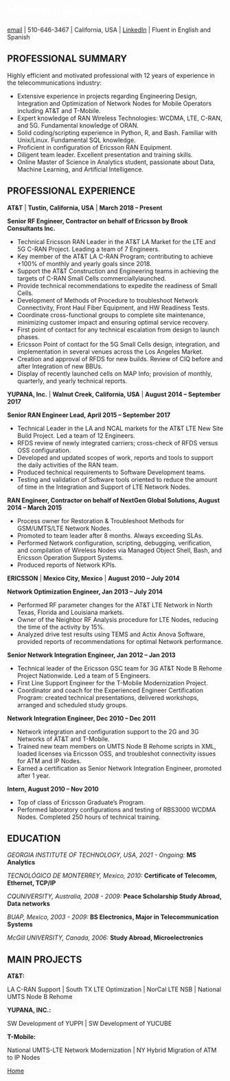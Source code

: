 #  <span style="color:white">Manuel I. Silva Ramirez</span>

[email](manuel.isr@outlook.com) | 510-646-3467 | California, USA | [LinkedIn](https://www.linkedin.com/in/manuel-silva-ramirez/) | Fluent in English and Spanish



## PROFESSIONAL SUMMARY

Highly efficient and motivated professional with 12 years of experience in the telecommunications industry:
- Extensive experience in projects regarding Engineering Design, Integration and Optimization of Network Nodes for Mobile Operators including AT&T and T-Mobile.
- Expert knowledge of RAN Wireless Technologies: WCDMA, LTE, C-RAN, and 5G. Fundamental knowledge of ORAN.
- Solid coding/scripting experience in Python, R, and Bash. Familiar with Unix/Linux. Fundamental SQL knowledge. 
- Proficient in configuration of Ericsson RAN Equipment.
- Diligent team leader. Excellent presentation and training skills. 
- Online Master of Science in Analytics student, passionate about Data, Machine Learning, and Artificial Intelligence.



## PROFESSIONAL EXPERIENCE


**AT&T** | **Tustin, California, USA** | **March 2018 – Present**

**Senior RF Engineer, Contractor on behalf of Ericsson by Brook Consultants Inc.**
- Technical Ericsson RAN Leader in the AT&T LA Market for the LTE and 5G C-RAN Project. Leading a team of 7 Engineers.
- Key member of the AT&T LA C-RAN Program; contributing to achieve +100% of monthly and yearly goals since 2018.
- Support the AT&T Construction and Engineering teams in achieving the targets of C-RAN Small Cells commerciallylaunched.
- Provide technical recommendations to expedite the readiness of Small Cells. 
- Development of Methods of Procedure to troubleshoot Network Connectivity, Front Haul Fiber Equipment, and HW Readiness Tests.
- Coordinate cross-functional groups to complete site maintenance, minimizing customer impact and ensuring optimal service recovery.
- First point of contact for any technical escalation from design to launch phases. 
- Ericsson Point of contact for the 5G Small Cells design, integration, and implementation in several venues across the Los Angeles Market.
- Creation and approval of RFDS for new builds. Review of CIQ before and after Integration of new BBUs.
- Display of recently launched cells on MAP Info; provision of monthly, quarterly, and yearly technical reports.



**YUPANA, Inc.** | **Walnut Creek, California, USA** | **August 2014 – September 2017**

**Senior RAN Engineer Lead, April 2015 – September 2017**
- Technical Leader in the LA and NCAL markets for the AT&T LTE New Site Build Project. Led a team of 12 Engineers.
- RFDS review of newly integrated carriers; cross-check of RFDS versus OSS configuration.
- Developed and updated scopes of work, reports and tools to support the daily activities of the RAN team.
- Produced technical requirements to Software Development teams. 
- Testing and validation of Software tools oriented to reduce the amount of time in the Integration and Support of LTE Network Nodes.


**RAN Engineer, Contractor on behalf of NextGen Global Solutions, August 2014 – March 2015**
- Process owner for Restoration & Troubleshoot Methods for GSM/UMTS/LTE Network Nodes.
- Promoted to team leader after 8 months. Always exceeding SLAs.
- Performed Network configuration, scripting, debugging, verification, and compilation of Wireless Nodes via Managed Object Shell, Bash, and Ericsson Operation Support Systems. 
- Produced reports of Network KPIs.


**ERICSSON** | **Mexico City, Mexico** | **August 2010 – July 2014**

**Network Optimization Engineer, Jan 2013 – July 2014**
- Performed RF parameter changes for the AT&T LTE Network in North Texas, Florida and Louisiana markets.
- Owner of the Neighbor RF Analysis procedure for LTE Nodes, reducing the time of the activity by 15%.
- Analyzed drive test results using TEMS and Actix Anova Software, provided reports of recommendations for optimal Network performance.

**Senior Network Integration Engineer, Jan 2012 – Jan 2013**
- Technical leader of the Ericsson GSC team for 3G AT&T Node B Rehome Project Nationwide. Led a team of 5 Engineers.
- First Line Support Engineer for the T-Mobile Modernization Project.
- Coordinator and coach for the Experienced Engineer Certification Program: created technical presentations, delivered workshops, arranged and scheduled study groups.

**Network Integration Engineer, Dec 2010 – Dec 2011**
- Network integration and configuration support to the 2G and 3G Networks of AT&T and T-Mobile.
- Trained new team members on UMTS Node B Rehome scripts in XML, loaded licenses via Ericsson OSS, and troubleshot connectivity issues for ATM and IP Nodes.
- Earned a certification as Senior Network Integration Engineer, promoted after 1 year.

**Intern, August 2010 – Nov 2010**
- Top of class of Ericsson Graduate’s Program.
- Performed laboratory configurations and testing of RBS3000 WCDMA Nodes. Completed 250 hours of technical training.


## EDUCATION

*GEORGIA INSTITUTE OF TECHNOLOGY, USA, 2021 - Ongoing:* 
**MS Analytics**


*TECNOLÓGICO DE MONTERREY, Mexico, 2010:*
**Certificate of Telecomm, Ethernet, TCP/IP**


*CQUNIVERSITY, Australia, 2008 - 2009:*
**Peace Scholarship Study Abroad, Data networks**


*BUAP, Mexico, 2003 - 2009:*
**BS Electronics, Major in Telecommunication Systems**


*McGill UNIVERSITY, Canada, 2006:*
**Study Abroad, Microelectronics**


## MAIN PROJECTS

**AT&T:** 

LA C-RAN Support | South TX LTE Optimization | NorCal LTE NSB | National UMTS Node B Rehome 

**YUPANA, INC.:**

SW Development of YUPPI | SW Development of YUCUBE

**T-Mobile:** 

National UMTS-LTE Network Modernization | NY Hybrid Migration of ATM to IP Nodes








[Home](https://manuelsr26.github.io/)
